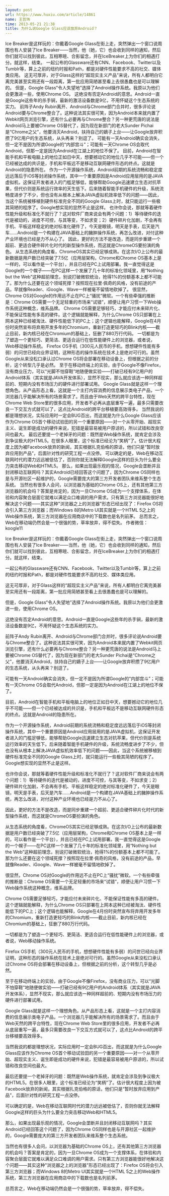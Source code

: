 ```yaml
---
layout: post
url: https://www.huxiu.com/article/14861
name: 王哲玮
time: 2013-05-21 21:38
title: 为什么说Google Glass应该放弃Android？
---
```

Ice Breaker是这样玩的：你戴着Google Glass在街上走，突然弹出一个窗口说周围也有人安装了Ice Breaker——当然，他（她，它）也会收到同样的通知，然后你们就可以找到彼此，互相寒暄、合影留念，并在IceBreaker上为你们的相遇打分。就这样，结束。 一起公布的Glassware还有CNN、Facebook、Twitter以及Tumblr等，算上之前的纽约时报和Path，都是对硬件性能要求不高的社交、媒体类应用。 这无可厚非，对于Glass这样的“超现实主义产品”来说，所有人都明白它离完美甚至实用还有一段距离，第一批应用简陋甚至看上去很愚蠢也是可以理解的。 但是，Google Glass“令人失望地”选择了Android操作系统。我原以为他们会更激进一些，使用Chrome OS。 这绝没有否定Android的意思。Android一直是Google这些年的杀手锏，最新的激活设备数是9亿，不用怀疑这个生态系统的实力。 前阵子Andy Rubin离开、Android与Chrome部门合并时，很多评论说Android要与Chrome整合了。这种说法其实很可笑，因为Android本来就内置了Webkit网页浏览引擎，还有什么必要再与Chrome整合？另一种更荒唐的说法是Android马上要被Chrome OS替代了，因为现在新部门的老大Sunder Pichai是“Chrome之父”，他要消灭Android，扶持自己的嫡子上台——让Google放弃积攒了9亿用户的生态系统，从头再来？别逗了。 可能有一天Android确实会消失，但一定不是因为所谓Google的“内部宫斗”；可能有一天Chrome OS会取代Android，但那一定是因为Android在江湖上的地位不保了。 目前，Android在智能手机和平板电脑上的地位正如日中天，想要撼动它的地位几乎不可能——但一个已经被达成的共识是，手机和平板远不是移动互联网硬件形态的终点。这就是Android的隐患所在。 作为一个开源操作系统，Android前期的系统流畅和稳定度远远落后于iOS等封闭操作系统，其中一个重要原因是Android应用层用的是JAVA虚拟机，这保证开发者进入的门槛足够低，能够帮助Google迅速建立生态对抗苹果，但代价则是系统运行效率的天生低下。后来随着智能手机硬件的升级，系统流畅度进步了不少，但也没有从根本上解决JAVA虚拟机效率低下的问题——因此，当这个系统被移植到硬件标准完全不同的Google Glass上时，就只能运行一些极其简陋的程序了。Google想实现的显然不止是这样。 也许你会说，那就等着硬件性能升级和标准化不就行了？这对软件厂商来说会有两个问题：1）等待硬件的迭代是被动的，进度不可控，与其等变，不如求变；2）硬件碎片化加剧，不会再有手机、平板这样稳定的绝对标准化硬件了，今天是眼镜，明天是手表，后天是汽车……Android是一个构建在JAVA基础上的臃肿操作系统，再怎么改进，对付这种产业环境也已经是力不从心了。 因此，更好的方法不是改造，而是同步重建一个超前、更适合硬件碎片化时代的新型操作系统，而这就是ChromeOS要扮演的角色。 从生态系统的角度看，ChromeOS其实已经足够成熟。在这次I/O上公布的最新数据是用户数已经突破了7.5亿（应用层架构，Chrome和Chrome OS基本上是一样的，可以看作是一个平台），并且已经在PC上试用部署。我一直觉得这是Google的一个幌子——在PC这样一个发展了几十年的标准化领域里，用“Nothing but the Web”这种超前理念，别说打破微软统治，抢得1%的份额基本上都不可能了。那为什么还要在这个领域死撑？按照现在拉里·佩奇的风格，没有前途的产品，早就像Reader、iGoogle、Wave一样被毫不留情地砍掉了。 很显然，Chrome OS对Google的作用远不止在PC上“骚扰”微软。一个有些牵强的推断是：Chrome OS需要一个无足轻重的市场来“试错”，顺便让用户习惯一下Web操作系统这种概念，维系品牌。 Chrome OS需要足够轻巧，才能应付未来碎片化、不能保证性能有多高的硬件。这个逻辑就能解释，为什么Chrome OS只部署在上网本这种已经被淘汰、硬件性能低下的PC上；这个逻辑也能解释，Google在4月份时突然宣布将弃用开发多年的Chromium，重新打造更轻巧的Blink内核——截止目前，新内核已经在Chromium的基础上，狂删了880万行代码。 一切都是为了塑造一个更轻巧、更简洁、更适合运行在低性能硬件上的浏览器，或者说，Web移动操作系统。 Firefox OS手机（300元人民币的手机，想想硬件性能有多弱）的问世已经向业界证明，这种形态的操作系统在技术上是绝对可行的。虽然Google从来没松口承认过Chrome OS将会部署在移动设备上，但根据之前的分析，这个转型几乎是必然。 至于在移动终端上的实验，由于Google不像Firefox，没有商业压力，可以“光脚不怕穿鞋”地随便做实验——打破已经有9亿用户的Android体系（其实就是JAVA开发体系），显然不现实，那么就应该选一种同样超前的、短期内没有市场压力的硬件进行部署试用。 Google Glass就是这样一个理想角色。从产品形态上看，这就是一个主打内容消费的信息展示类电子产品，一个浏览器几乎能解决所有的场景需求了。而且由于Web天然的跨平台特性，现在Chrome Web Store里的很多应用，开发者不必再从底层重写一遍，最多只需要改良一下交互方式就可以了，这点比Android的跨平台移植要高效得多。 当然我说的都是理想状况，实际应用时一定会BUG百出，而这就是为什么Google Glass应该作为Chrome OS首个移动试验田的另一个重要原因——对一个从零开始、超现实主义、诞生即是成功的硬件来说，犯错是最容易被用户原谅的，所以试错和改良空间也最大。 最后还要提一个老掉牙的问题：既然是Web操作系统，就肯定会涉及到争议极大的HTML5。在很多人眼里，这个标准已经沦为“笑柄”了。估计很大程度上因为被Facebook放弃的新闻，其实根据扎克伯格的原话，他们只是“暂时放弃应用到产品”，后面针对性的研究工程一点没停。 可以确定的是，Web在移动互联网时代的潜力远远被低估了，否则你就无法解释Google这样的巨头为什么要全力突击移动Web和HTML5。 那么，如果出现最乐观的情况，Google会垄断并且封闭移动互联网吗？其实Android已经回答这个问题了，因为Chrome OS同样也是与开源社区一起维护的，Google需要庞大的第三方开发者团队来维系整个生态系统。 当然也有很多人会问，以浏览器为基础的Chrome OS上，还有其他第三方浏览器的机会吗？答案是肯定的，因为一旦Chrome OS成为一个支撑体系，在体验和内容聚合层面它就难以满足众口难调的用户需求。只有第三方浏览器能很好地解决这个问题——其实这种"浏览器之上的浏览器"形态已经出现了：Firefox OS将会引入第三方浏览器；而Windows 8的Metro UI其实就是一个HTML 5之上的Web操作系统，第三方浏览器在应用商店中的下载数也是名列前茅。 总而言之，Web在移动端仍然会是一个很强的势，草率放弃，得不偿失。 作者微信：koogle11

Ice Breaker是这样玩的：你戴着Google Glass在街上走，突然弹出一个窗口说周围也有人安装了Ice Breaker——当然，他（她，它）也会收到同样的通知，然后你们就可以找到彼此，互相寒暄、合影留念，并在IceBreaker上为你们的相遇打分。就这样，结束。

一起公布的Glassware还有CNN、Facebook、Twitter以及Tumblr等，算上之前的纽约时报和Path，都是对硬件性能要求不高的社交、媒体类应用。

这无可厚非，对于Glass这样的“超现实主义产品”来说，所有人都明白它离完美甚至实用还有一段距离，第一批应用简陋甚至看上去很愚蠢也是可以理解的。

但是，Google Glass“令人失望地”选择了Android操作系统。我原以为他们会更激进一些，使用Chrome OS。

这绝没有否定Android的意思。Android一直是Google这些年的杀手锏，最新的激活设备数是9亿，不用怀疑这个生态系统的实力。

前阵子Andy Rubin离开、Android与Chrome部门合并时，很多评论说Android要与Chrome整合了。这种说法其实很可笑，因为Android本来就内置了Webkit网页浏览引擎，还有什么必要再与Chrome整合？另一种更荒唐的说法是Android马上要被Chrome OS替代了，因为现在新部门的老大Sunder Pichai是“Chrome之父”，他要消灭Android，扶持自己的嫡子上台——让Google放弃积攒了9亿用户的生态系统，从头再来？别逗了。

可能有一天Android确实会消失，但一定不是因为所谓Google的“内部宫斗”；可能有一天Chrome OS会取代Android，但那一定是因为Android在江湖上的地位不保了。

目前，Android在智能手机和平板电脑上的地位正如日中天，想要撼动它的地位几乎不可能——但一个已经被达成的共识是，手机和平板远不是移动互联网硬件形态的终点。这就是Android的隐患所在。

作为一个开源操作系统，Android前期的系统流畅和稳定度远远落后于iOS等封闭操作系统，其中一个重要原因是Android应用层用的是JAVA虚拟机，这保证开发者进入的门槛足够低，能够帮助Google迅速建立生态对抗苹果，但代价则是系统运行效率的天生低下。后来随着智能手机硬件的升级，系统流畅度进步了不少，但也没有从根本上解决JAVA虚拟机效率低下的问题——因此，当这个系统被移植到硬件标准完全不同的Google Glass上时，就只能运行一些极其简陋的程序了。Google想实现的显然不止是这样。

也许你会说，那就等着硬件性能升级和标准化不就行了？这对软件厂商来说会有两个问题：1）等待硬件的迭代是被动的，进度不可控，与其等变，不如求变；2）硬件碎片化加剧，不会再有手机、平板这样稳定的绝对标准化硬件了，今天是眼镜，明天是手表，后天是汽车……Android是一个构建在JAVA基础上的臃肿操作系统，再怎么改进，对付这种产业环境也已经是力不从心了。

因此，更好的方法不是改造，而是同步重建一个超前、更适合硬件碎片化时代的新型操作系统，而这就是ChromeOS要扮演的角色。

从生态系统的角度看，ChromeOS其实已经足够成熟。在这次I/O上公布的最新数据是用户数已经突破了7.5亿（应用层架构，Chrome和Chrome OS基本上是一样的，可以看作是一个平台），并且已经在PC上试用部署。我一直觉得这是Google的一个幌子——在PC这样一个发展了几十年的标准化领域里，用“Nothing but the Web”这种超前理念，别说打破微软统治，抢得1%的份额基本上都不可能了。那为什么还要在这个领域死撑？按照现在拉里·佩奇的风格，没有前途的产品，早就像Reader、iGoogle、Wave一样被毫不留情地砍掉了。

很显然，Chrome OS对Google的作用远不止在PC上“骚扰”微软。一个有些牵强的推断是：Chrome OS需要一个无足轻重的市场来“试错”，顺便让用户习惯一下Web操作系统这种概念，维系品牌。

Chrome OS需要足够轻巧，才能应付未来碎片化、不能保证性能有多高的硬件。这个逻辑就能解释，为什么Chrome OS只部署在上网本这种已经被淘汰、硬件性能低下的PC上；这个逻辑也能解释，Google在4月份时突然宣布将弃用开发多年的Chromium，重新打造更轻巧的Blink内核——截止目前，新内核已经在Chromium的基础上，狂删了880万行代码。

一切都是为了塑造一个更轻巧、更简洁、更适合运行在低性能硬件上的浏览器，或者说，Web移动操作系统。

Firefox OS手机（300元人民币的手机，想想硬件性能有多弱）的问世已经向业界证明，这种形态的操作系统在技术上是绝对可行的。虽然Google从来没松口承认过Chrome OS将会部署在移动设备上，但根据之前的分析，这个转型几乎是必然。

至于在移动终端上的实验，由于Google不像Firefox，没有商业压力，可以“光脚不怕穿鞋”地随便做实验——打破已经有9亿用户的Android体系（其实就是JAVA开发体系），显然不现实，那么就应该选一种同样超前的、短期内没有市场压力的硬件进行部署试用。

Google Glass就是这样一个理想角色。从产品形态上看，这就是一个主打内容消费的信息展示类电子产品，一个浏览器几乎能解决所有的场景需求了。而且由于Web天然的跨平台特性，现在Chrome Web Store里的很多应用，开发者不必再从底层重写一遍，最多只需要改良一下交互方式就可以了，这点比Android的跨平台移植要高效得多。

当然我说的都是理想状况，实际应用时一定会BUG百出，而这就是为什么Google Glass应该作为Chrome OS首个移动试验田的另一个重要原因——对一个从零开始、超现实主义、诞生即是成功的硬件来说，犯错是最容易被用户原谅的，所以试错和改良空间也最大。

最后还要提一个老掉牙的问题：既然是Web操作系统，就肯定会涉及到争议极大的HTML5。在很多人眼里，这个标准已经沦为“笑柄”了。估计很大程度上因为被Facebook放弃的新闻，其实根据扎克伯格的原话，他们只是“暂时放弃应用到产品”，后面针对性的研究工程一点没停。

可以确定的是，Web在移动互联网时代的潜力远远被低估了，否则你就无法解释Google这样的巨头为什么要全力突击移动Web和HTML5。

那么，如果出现最乐观的情况，Google会垄断并且封闭移动互联网吗？其实Android已经回答这个问题了，因为Chrome OS同样也是与开源社区一起维护的，Google需要庞大的第三方开发者团队来维系整个生态系统。

当然也有很多人会问，以浏览器为基础的Chrome OS上，还有其他第三方浏览器的机会吗？答案是肯定的，因为一旦Chrome OS成为一个支撑体系，在体验和内容聚合层面它就难以满足众口难调的用户需求。只有第三方浏览器能很好地解决这个问题——其实这种"浏览器之上的浏览器"形态已经出现了：Firefox OS将会引入第三方浏览器；而Windows 8的Metro UI其实就是一个HTML 5之上的Web操作系统，第三方浏览器在应用商店中的下载数也是名列前茅。

总而言之，Web在移动端仍然会是一个很强的势，草率放弃，得不偿失。

